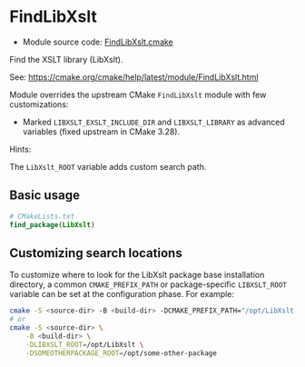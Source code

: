 <!-- This is auto-generated file. -->
# FindLibXslt

* Module source code: [FindLibXslt.cmake](https://github.com/petk/php-build-system/blob/master/cmake/cmake/modules/FindLibXslt.cmake)

Find the XSLT library (LibXslt).

See: https://cmake.org/cmake/help/latest/module/FindLibXslt.html

Module overrides the upstream CMake `FindLibXslt` module with few
customizations:

* Marked `LIBXSLT_EXSLT_INCLUDE_DIR` and `LIBXSLT_LIBRARY` as advanced variables
  (fixed upstream in CMake 3.28).

Hints:

The `LibXslt_ROOT` variable adds custom search path.

## Basic usage

```cmake
# CMakeLists.txt
find_package(LibXslt)
```

## Customizing search locations

To customize where to look for the LibXslt package base
installation directory, a common `CMAKE_PREFIX_PATH` or
package-specific `LIBXSLT_ROOT` variable can be set at
the configuration phase. For example:

```sh
cmake -S <source-dir> -B <build-dir> -DCMAKE_PREFIX_PATH="/opt/LibXslt;/opt/some-other-package"
# or
cmake -S <source-dir> \
    -B <build-dir> \
    -DLIBXSLT_ROOT=/opt/LibXslt \
    -DSOMEOTHERPACKAGE_ROOT=/opt/some-other-package
```
